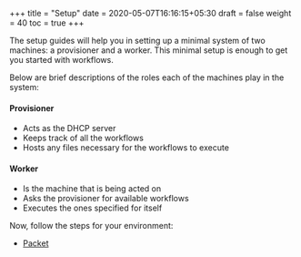+++
title = "Setup"
date = 2020-05-07T16:16:15+05:30
draft = false
weight = 40
toc = true
+++

The setup guides will help you in setting up a minimal system of two machines: a provisioner and a worker.
This minimal setup is enough to get you started with workflows.

Below are brief descriptions of the roles each of the machines play in the system:

#### Provisioner

- Acts as the DHCP server
- Keeps track of all the workflows
- Hosts any files necessary for the workflows to execute

#### Worker

- Is the machine that is being acted on
- Asks the provisioner for available workflows
- Executes the ones specified for itself

Now, follow the steps for your environment:

- [Packet](/setup/packet)
